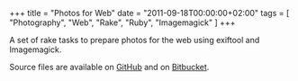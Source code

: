 +++
title     = "Photos for Web"
date      = "2011-09-18T00:00:00+02:00"
tags      = [ "Photography", "Web", "Rake", "Ruby", "Imagemagick" ]
+++

A set of rake tasks to prepare photos for the web using exiftool and Imagemagick.

<!--more-->
Source files are available on
[GitHub](https://github.com/maurotrb/photos4web "photos4web on github")
and on
[Bitbucket](https://bitbucket.org/maurotrb/photos4web "photos4web on bitbucket").

